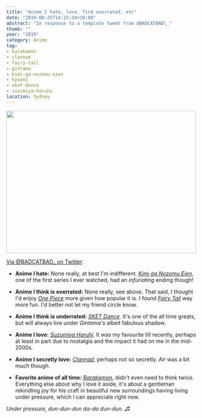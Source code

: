 ```yaml
---
title: "Anime I hate, love, find overrated, etc"
date: "2019-08-25T14:15:34+10:00"
abstract: "In response to a template tweet from @BADCATBAD\_"
thumb: ""
year: "2019"
category: Anime
tag:
- barakamon
- clannad
- fairy-tail
- gintama
- kimi-ga-nozomu-eien
- kyoani
- sket-dance
- suzumiya-haruhi
location: Sydney
---
```

<p><img src="https://rubenerd.com/files/2019/august2019-anime@1x.jpg" srcset="https://rubenerd.com/files/2019/august2019-anime@1x.jpg 1x, https://rubenerd.com/files/2019/august2019-anime@2x.jpg 2x" alt="" style="width:500px; height:375px;" /></p>

[Via @BADCATBAD\_ on Twitter](https://twitter.com/BADCATBAD_/status/1164100748256301056)\:

* **Anime I hate:** None really, at best I'm indifferent. *[Kimi ga Nozomu Eien](https://myanimelist.net/anime/147/Kimi_ga_Nozomu_Eien/userrecs)*, one of the first series I ever watched, had an *infuriating* ending though!

* **Anime I think is overrated:** None really, see above. That said, I thought I'd enjoy *[One Piece](https://myanimelist.net/anime/21/One_Piece)* more given how popular it is. I found *[Fairy Tail](https://myanimelist.net/anime/6702/Fairy_Tail)* way more fun. I'd better not let my friend circle know.

* **Anime I think is underrated:** *[SKET Dance](https://myanimelist.net/anime/9863/SKET_Dance)*. It's one of the all time greats, but will always live under *Gintama's* albeit fabulous shadow. 

* **Anime I love:** *[Suzumiya Haruhi](https://myanimelist.net/anime/849/Suzumiya_Haruhi_no_Yuuutsu)*. It was my favourite till recently, perhaps at least in part due to nostalgia and the impact it had on me in the mid-2000s.

* **Anime I secretly love:** *[Clannad](https://myanimelist.net/anime/2167/Clannad)*, perhaps not so secretly. *Air* was a bit much though.

* **Favorite anime of all time:** *[Barakamon](https://myanimelist.net/anime/22789/Barakamon)*, didn't even need to think twice. Everything else about why I love it aside, it's about a gentleman rekindling joy for his craft in beautiful new surroundings having living under pressure, which I can appreciate right now.

*Under pressure, dun-dun-dun da-da dun-dun. ♫*

